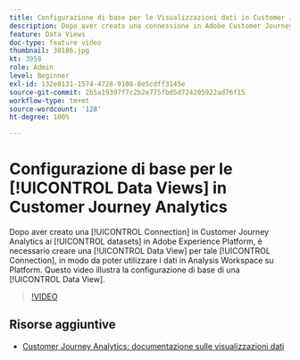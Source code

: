 ```yaml
---
title: Configurazione di base per le Visualizzazioni dati in Customer Journey Analytics
description: Dopo aver creato una connessione in Adobe Customer Journey Analytics ai set di dati in Adobe Experience Platform, è necessario creare una Visualizzazione dati per tale Connessione, in modo da poter utilizzare i dati in Analysis Workspace su Platform. Questo video illustra la configurazione di base di una Visualizzazione dati.
feature: Data Views
doc-type: feature video
thumbnail: 30186.jpg
kt: 3958
role: Admin
level: Beginner
exl-id: 132e8131-1574-4728-9108-8e5cdff3145e
source-git-commit: 2b5a19397f7c2b2e775fbd5d724205922ad76f15
workflow-type: tm+mt
source-wordcount: '128'
ht-degree: 100%

---
```


# Configurazione di base per le [!UICONTROL Data Views] in Customer Journey Analytics

Dopo aver creato una [!UICONTROL Connection] in Customer Journey Analytics ai [!UICONTROL datasets] in Adobe Experience Platform, è necessario creare una [!UICONTROL Data View] per tale [!UICONTROL Connection], in modo da poter utilizzare i dati in Analysis Workspace su Platform. Questo video illustra la configurazione di base di una [!UICONTROL Data View].

>[!VIDEO](https://video.tv.adobe.com/v/30186/?quality=12&enable10seconds=on&speedcontrol=on)

## Risorse aggiuntive

* [Customer Journey Analytics: documentazione sulle visualizzazioni dati](https://experienceleague.adobe.com/docs/analytics-platform/using/cja-dataviews/create-dataview.html?lang=it)
